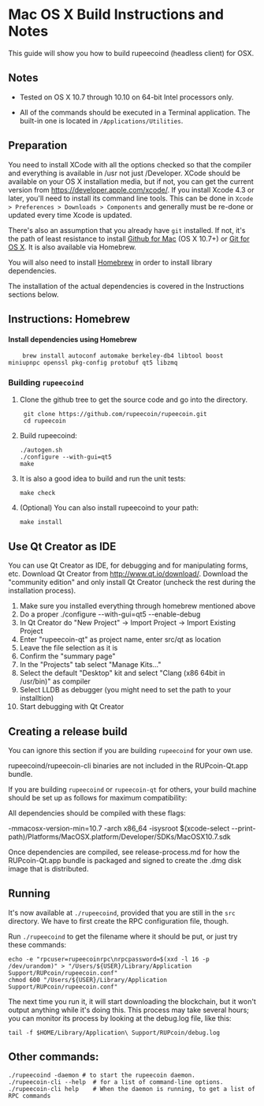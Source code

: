 Mac OS X Build Instructions and Notes
====================================
This guide will show you how to build rupeecoind (headless client) for OSX.

Notes
-----

* Tested on OS X 10.7 through 10.10 on 64-bit Intel processors only.

* All of the commands should be executed in a Terminal application. The
built-in one is located in `/Applications/Utilities`.

Preparation
-----------

You need to install XCode with all the options checked so that the compiler
and everything is available in /usr not just /Developer. XCode should be
available on your OS X installation media, but if not, you can get the
current version from https://developer.apple.com/xcode/. If you install
Xcode 4.3 or later, you'll need to install its command line tools. This can
be done in `Xcode > Preferences > Downloads > Components` and generally must
be re-done or updated every time Xcode is updated.

There's also an assumption that you already have `git` installed. If
not, it's the path of least resistance to install [Github for Mac](https://mac.github.com/)
(OS X 10.7+) or
[Git for OS X](https://code.google.com/p/git-osx-installer/). It is also
available via Homebrew.

You will also need to install [Homebrew](http://brew.sh) in order to install library
dependencies.

The installation of the actual dependencies is covered in the Instructions
sections below.

Instructions: Homebrew
----------------------

#### Install dependencies using Homebrew

        brew install autoconf automake berkeley-db4 libtool boost miniupnpc openssl pkg-config protobuf qt5 libzmq

### Building `rupeecoind`

1. Clone the github tree to get the source code and go into the directory.

        git clone https://github.com/rupeecoin/rupeecoin.git
        cd rupeecoin

2.  Build rupeecoind:

        ./autogen.sh
        ./configure --with-gui=qt5
        make

3.  It is also a good idea to build and run the unit tests:

        make check

4.  (Optional) You can also install rupeecoind to your path:

        make install

Use Qt Creator as IDE
------------------------
You can use Qt Creator as IDE, for debugging and for manipulating forms, etc.
Download Qt Creator from http://www.qt.io/download/. Download the "community edition" and only install Qt Creator (uncheck the rest during the installation process).

1. Make sure you installed everything through homebrew mentioned above
2. Do a proper ./configure --with-gui=qt5 --enable-debug
3. In Qt Creator do "New Project" -> Import Project -> Import Existing Project
4. Enter "rupeecoin-qt" as project name, enter src/qt as location
5. Leave the file selection as it is
6. Confirm the "summary page"
7. In the "Projects" tab select "Manage Kits..."
8. Select the default "Desktop" kit and select "Clang (x86 64bit in /usr/bin)" as compiler
9. Select LLDB as debugger (you might need to set the path to your installtion)
10. Start debugging with Qt Creator

Creating a release build
------------------------
You can ignore this section if you are building `rupeecoind` for your own use.

rupeecoind/rupeecoin-cli binaries are not included in the RUPcoin-Qt.app bundle.

If you are building `rupeecoind` or `rupeecoin-qt` for others, your build machine should be set up
as follows for maximum compatibility:

All dependencies should be compiled with these flags:

 -mmacosx-version-min=10.7
 -arch x86_64
 -isysroot $(xcode-select --print-path)/Platforms/MacOSX.platform/Developer/SDKs/MacOSX10.7.sdk

Once dependencies are compiled, see release-process.md for how the RUPcoin-Qt.app
bundle is packaged and signed to create the .dmg disk image that is distributed.

Running
-------

It's now available at `./rupeecoind`, provided that you are still in the `src`
directory. We have to first create the RPC configuration file, though.

Run `./rupeecoind` to get the filename where it should be put, or just try these
commands:

    echo -e "rpcuser=rupeecoinrpc\nrpcpassword=$(xxd -l 16 -p /dev/urandom)" > "/Users/${USER}/Library/Application Support/RUPcoin/rupeecoin.conf"
    chmod 600 "/Users/${USER}/Library/Application Support/RUPcoin/rupeecoin.conf"

The next time you run it, it will start downloading the blockchain, but it won't
output anything while it's doing this. This process may take several hours;
you can monitor its process by looking at the debug.log file, like this:

    tail -f $HOME/Library/Application\ Support/RUPcoin/debug.log

Other commands:
-------

    ./rupeecoind -daemon # to start the rupeecoin daemon.
    ./rupeecoin-cli --help  # for a list of command-line options.
    ./rupeecoin-cli help    # When the daemon is running, to get a list of RPC commands

